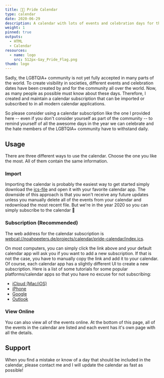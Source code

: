 ```yaml
---
title: 🏳️‍🌈 Pride Calendar
type: calendar
date: 2020-06-29
description: A calendar with lots of events and celebration days for the LGBTQIA+ community.
weight: 1
pinned: true
outputs:
  - HTML
  - Calendar
resources:
  - name: logo
    src: 512px-Gay_Pride_Flag.png
thumb: logo
---
```


Sadly, the LGBTQIA+ community is not yet fully accepted in many parts of the world. To create visibility in societies, different events and celebration dates have been created by and for the community all over the world.
Now, as many people as possible must know about these days. Therefore, I created and maintain a calendar subscription that can be imported or subscribed to in all modern calendar applications.

So please consider using a calendar subscription like the one I provided here -- even if you don't consider yourself as part of the community -- to remind yourself of all the awesome days in the year we can celebrate and the hate members of the LGBTQIA+ community have to withstand daily.

## Usage

There are three different ways to use the calendar. Choose the one you like the most. All of them contain the same information.

### Import

Importing the calendar is probably the easiest way to get started simply download the [ics-file](https://noahpeeters.de/projects/calendar/pride-calendar/index.ics) and open it with your favorite calendar app. The downside of this approach is that you won't receive any future updates unless you manually delete all of the events from your calendar and redownload the most recent file. But we're in the year 2020 so you can simply subscribe to the calendar :tada:

### Subscription (Recommended)

The web address for the calendar subscription is [webcal://noahpeeters.de/projects/calendar/pride-calendar/index.ics](webcal://noahpeeters.de/projects/calendar/pride-calendar/index.ics).

On most computers, you can simply click the link above and your default calendar app will ask you if you want to add a new subscription. If that is not the case, you have to manually copy the link and add it to your calendar. Of course, each calendar app has a slightly different UI to create a new subscription. Here is a list of some tutorials for some popular platforms/calendar apps so that you have no excuse for not subscribing:
 - [iCloud (Mac/iOS)](https://support.apple.com/en-us/HT202361)
 - [iPhone](https://www.macrumors.com/how-to/subscribe-to-calendars-on-iphone-ipad/)
 - [Google](https://support.google.com/calendar/answer/37100?co=GENIE.Platform%3DDesktop&hl=en)
 - [Outlook](https://support.microsoft.com/en-us/office/import-or-subscribe-to-a-calendar-in-outlook-com-cff1429c-5af6-41ec-a5b4-74f2c278e98c)

### View Online

You can also view all of the events online. At the bottom of this page, all of the events in the calendar are listed and each event has it's own page with all the details.

## Support

When you find a mistake or know of a day that should be included in the calendar, please contact me and I will update the calendar as fast as possible!
